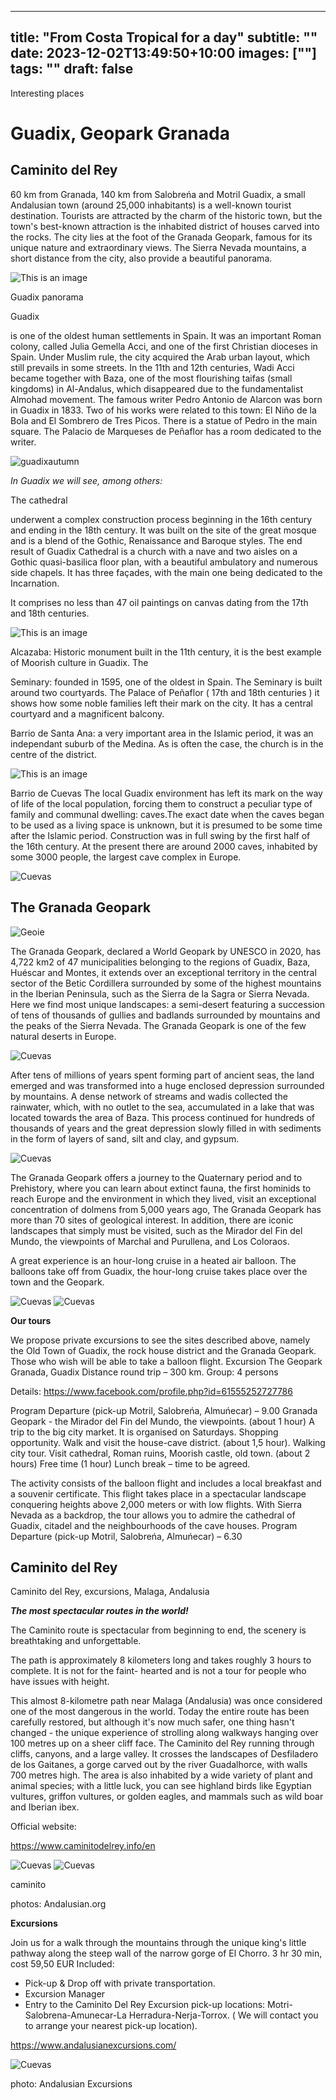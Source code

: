 
---
title: "From Costa Tropical for a day"
subtitle: ""
date: 2023-12-02T13:49:50+10:00
images: [""]
tags: ""
draft: false
---
Interesting places

# **Guadix, Geopark Granada**

##  **Caminito del Rey**

60 km from Granada, 140 km from Salobreńa and Motril
Guadix, a small Andalusian town (around 25,000 inhabitants) is a well-known tourist destination. Tourists
are attracted by the charm of the historic town, but the town's best-known attraction is the inhabited
district of houses carved into the rocks. The city lies at the foot of the Granada Geopark, famous for its
unique nature and extraordinary views. The Sierra Nevada mountains, a short distance from the city, also
provide a beautiful panorama.

![This is an image](/img/Guad-panor-kopia.jpg)

Guadix panorama

Guadix 

is one of the oldest human settlements in Spain. It was an important Roman colony, called Julia
Gemella Acci, and one of the first Christian dioceses in Spain.
Under Muslim rule, the city acquired the Arab urban layout, which still prevails in some streets. In the
11th and 12th centuries, Wadi Acci became together with Baza, one of the most flourishing taifas (small
kingdoms) in Al-Andalus, which disappeared due to the fundamentalist Almohad movement.
The famous writer Pedro Antonio de Alarcon was born in Guadix in 1833. Two of his works were related
to this town: El Niño de la Bola and El Sombrero de Tres Picos. There is a statue of Pedro in the main
square. The Palacio de Marqueses de Peñaflor has a room dedicated to the writer.

![guadixautumn](/img/Guadjesien-kopia.jpg)

*In Guadix we will see, among others:*

The cathedral 

underwent a complex construction process beginning in the 16th century and ending in the 18th century. It
was built on the site of the great mosque and is a blend of the Gothic, Renaissance and Baroque styles.
The end result of Guadix Cathedral is a church with a nave and two aisles on a Gothic quasi-basilica floor
plan, with a beautiful ambulatory and numerous side chapels. It has three façades, with the main one
being dedicated to the Incarnation.

It comprises no less than 47 oil paintings on canvas dating from the 17th and 18th centuries.

![This is an image](/img/kat-kopia.jpg)

Alcazaba:
Historic monument built in the 11th century, it is the best example of Moorish culture in Guadix. The

Seminary:
founded in 1595, one of the oldest in Spain. The Seminary is built around two courtyards. The Palace of
Peñaflor ( 17th and 18th centuries ) it shows how some noble families left their mark on the city. It has a
central courtyard and a magnificent balcony.

Barrio de Santa Ana: a very important area in the Islamic period, it was an independant suburb of the
Medina. As is often the case, the church is in the centre of the district.

![This is an image](/img/Guad-panor-kopia.jpg)

Barrio de Cuevas
The local Guadix environment has left its mark on the way of life of the local population, forcing them to
construct a peculiar type of family and communal dwelling: caves.The exact date when the caves began to
be used as a living space is unknown, but it is presumed to be some time after the Islamic period.
Construction was in full swing by the first half of the 16th century.
At the present there are around 2000 caves, inhabited by some 3000 people, the largest cave complex in
Europe.

![Cuevas](/img/cuevas-kopia.jpg)

## The Granada Geopark

![Geoie](/img/geoIE-kopia.jpg)

The Granada Geopark, declared a World Geopark by UNESCO in 2020, has 4,722 km2 of 47
municipalities belonging to the regions of Guadix, Baza, Huéscar and Montes, it extends over an
exceptional territory in the central sector of the Betic Cordillera surrounded by some of the highest
mountains in the Iberian Peninsula, such as the Sierra de la Sagra or Sierra Nevada.
Here we find most unique landscapes: a semi-desert featuring a succession of tens of thousands of gullies
and badlands surrounded by mountains and the peaks of the Sierra Nevada. The Granada Geopark is one
of the few natural deserts in Europe.

![Cuevas](/img/geopgory-kopia.jpg)

After tens of millions of years spent forming part of ancient seas, the land emerged and was transformed
into a huge enclosed depression surrounded by mountains. A dense network of streams and wadis
collected the rainwater, which, with no outlet to the sea, accumulated in a lake that was located towards
the area of Baza. This process continued for hundreds of thousands of years and the great depression
slowly filled in with sediments in the form of layers of sand, silt and clay, and gypsum.

![Cuevas](/img/S-geo2.JPG)

The Granada Geopark offers a journey to the Quaternary period and to Prehistory, where you can learn
about extinct fauna, the first hominids to reach Europe and the environment in which they lived, visit an
exceptional concentration of dolmens from 5,000 years ago,
The Granada Geopark has more than 70 sites of geological interest. In addition, there are iconic
landscapes that simply must be visited, such as the Mirador del Fin del Mundo, the viewpoints of Marchal
and Purullena, and Los Coloraos.

A great experience is an hour-long cruise in a heated air balloon. The balloons take off from Guadix, the
hour-long cruise takes place over the town and the Geopark.

![Cuevas](/img/balony1-kopia.jpg)
![Cuevas](/img/balony2-kopia.jpg)

**Our tours**

We propose private excursions to see the sites described above, namely the Old Town of Guadix, the rock
house district and the Granada Geopark. Those who wish will be able to take a balloon flight. Excursion
The Geopark Granada, Guadix
Distance round trip – 300 km. Group: 4 persons 

Details:
https://www.facebook.com/profile.php?id=61555252727786

Program
Departure (pick-up Motril, Salobreńa, Almuńecar) – 9.00 Granada Geopark - the Mirador del Fin del
Mundo, the viewpoints. (about 1 hour) A trip to the big city market. It is organised on Saturdays.
Shopping opportunity. Walk and visit the house-cave district. (about 1,5 hour). Walking city tour. Visit
cathedral, Roman ruins, Moorish castle, old town. (about 2 hours) Free time (1 hour) Lunch break – time
to be agreed.

The activity consists of the balloon flight and includes a local breakfast and a souvenir certificate.
This flight takes place in a spectacular landscape conquering heights above 2,000 meters or with low
flights. With Sierra Nevada as a backdrop, the tour allows you to admire the cathedral of Guadix, citadel
and the neighbourhoods of the cave houses. Program Departure (pick-up Motril, Salobreńa, Almuńecar) –
6.30

## **Caminito del Rey**

Caminito del Rey, excursions, Malaga, Andalusia

***The most spectacular routes in the world!***

The Caminito route is spectacular from beginning to end, the scenery is breathtaking and unforgettable.

The path is approximately 8 kilometers long and takes roughly 3 hours to complete. It is not for the faint-
hearted and is not a tour for people who have issues with height.

This almost 8-kilometre path near Malaga (Andalusia) was once considered one of the most dangerous in
the world. Today the entire route has been carefully restored, but although it's now much safer, one thing
hasn't changed - the unique experience of strolling along walkways hanging over 100 metres up on a sheer
cliff face.
The Caminito del Rey running through cliffs, canyons, and a large valley. It crosses the landscapes of
Desfiladero de los Gaitanes, a gorge carved out by the river Guadalhorce, with walls 700 metres high. The
area is also inhabited by a wide variety of plant and animal species; with a little luck, you can see
highland birds like Egyptian vultures, griffon vultures, or golden eagles, and mammals such as wild boar
and Iberian ibex.

Official website:

https://www.caminitodelrey.info/en



![Cuevas](/img/Caminito_del_Rey_4.jpeg)
![Cuevas](/img/caminitodelrey-kopia.jpg)

caminito

photos: Andalusian.org

**Excursions**

Join us for a walk through the mountains through the unique king's little pathway along the steep wall of
the narrow gorge of El Chorro.
3 hr 30 min, cost 59,50 EUR
Included:
* Pick-up & Drop off with private transportation.
* Excursion Manager
* Entry to the Caminito Del Rey
Excursion pick-up locations: Motri-Salobrena-Amunecar-La Herradura-Nerja-Torrox. ( We will contact
you to arrange your nearest pick-up location).

https://www.andalusianexcursions.com/

![Cuevas](/img/cam-exc.jpeg)

photo: Andalusian Excursions